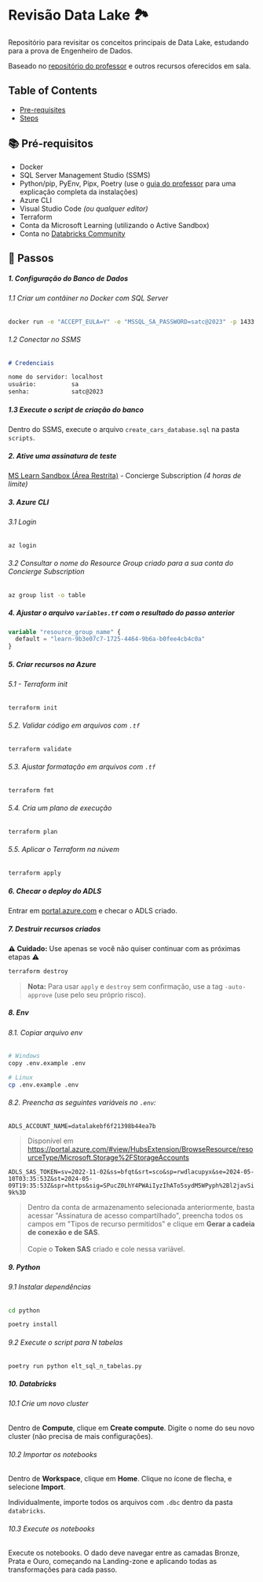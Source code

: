 # Revisão Data Lake 🏞️
Repositório para revisitar os conceitos principais de Data Lake, estudando para a prova de Engenheiro de Dados.

Baseado no [repositório do professor](https://github.com/jlsilva01/adls-azure) e outros recursos oferecidos em sala.

## Table of Contents

- [Pre-requisites](#-pre-requisites)
- [Steps](#-steps)


## 📚 Pré-requisitos

- Docker
- SQL Server Management Studio (SSMS)
- Python/pip, PyEnv, Pipx, Poetry (use o [guia do professor](https://storage.satc.edu.br/arquivos/docentes/4906/20241/files/ED/Python%20ED/Python%20para%20Engenharia%20de%20Dados.pdf) para uma explicação completa da instalações)
- Azure CLI
- Visual Studio Code _(ou qualquer editor)_
- Terraform
- Conta da Microsoft Learning (utilizando o Active Sandbox)
- Conta no [Databricks Community](https://community.databricks.com/)

## 👣 Passos

##### 1. Configuração do Banco de Dados

###### 1.1 Criar um contâiner no Docker com SQL Server
```bash
docker run -e "ACCEPT_EULA=Y" -e "MSSQL_SA_PASSWORD=satc@2023" -p 1433:1433 --name satc-sql-server --hostname satc-sql-server -d mcr.microsoft.com/mssql/server:2022-latest
```

###### 1.2 Conectar no SSMS 

```markdown
# Credenciais

nome do servidor: localhost
usuário:          sa
senha:            satc@2023
```

##### 1.3 Execute o script de criação do banco

Dentro do SSMS, execute o arquivo `create_cars_database.sql` na pasta `scripts`.

##### 2. Ative uma assinatura de teste
[MS Learn Sandbox (Área Restrita)](https://learn.microsoft.com/pt-br/training/modules/develop-test-deploy-azure-functions-with-core-tools/5-exercise-publish-function-core-tools?ns-enrollment-type=learningpath&ns-enrollment-id=learn.create-serverless-applications) - Concierge Subscription _(4 horas de limite)_ 

##### 3. Azure CLI

###### 3.1 Login

```bash  copy
az login
```

###### 3.2 Consultar o nome do Resource Group criado para a sua conta do Concierge Subscription

```bash copy
az group list -o table
```

##### 4. Ajustar o arquivo `variables.tf` com o resultado do passo anterior

```terraform
variable "resource_group_name" {
  default = "learn-9b3e07c7-1725-4464-9b6a-b0fee4cb4c0a"
}
```

##### 5. Criar recursos na Azure
###### 5.1 - Terraform init

```bash
terraform init
```

###### 5.2. Validar código em arquivos com `.tf`

```bash
terraform validate
```

###### 5.3. Ajustar formatação em arquivos com `.tf`

```bash
terraform fmt
```

###### 5.4. Cria um plano de execução

```bash 
terraform plan
```

###### 5.5. Aplicar o Terraform na núvem

```bash
terraform apply
```

##### 6. Checar o deploy do ADLS

Entrar em [portal.azure.com](https://portal.azure.com/) e checar o ADLS criado.

##### 7. Destruir recursos criados

**⚠️ Cuidado:** Use apenas se você não quiser continuar com as próximas etapas ⚠️

```bash
terraform destroy
```

> <b>Nota:</b> Para usar `apply` e `destroy` sem confirmação, use a tag `-auto-approve` (use pelo seu próprio risco).

##### 8. Env

###### 8.1. Copiar arquivo env
```bash
# Windows
copy .env.example .env

# Linux
cp .env.example .env
```

###### 8.2. Preencha as seguintes variáveis no `.env`:


`ADLS_ACCOUNT_NAME=datalakebf6f21398b44ea7b`

> Disponível em https://portal.azure.com/#view/HubsExtension/BrowseResource/resourceType/Microsoft.Storage%2FStorageAccounts

`ADLS_SAS_TOKEN=sv=2022-11-02&ss=bfqt&srt=sco&sp=rwdlacupyx&se=2024-05-10T03:35:53Z&st=2024-05-09T19:35:53Z&spr=https&sig=SPucZ0LhY4PWAiIyzIhATo5sydM5WPyph%2Bl2javSi9k%3D`

> Dentro da conta de armazenamento selecionada anteriormente, basta acessar "Assinatura de acesso compartilhado", preencha todos os campos em "Tipos de recurso permitidos" e clique em **Gerar a cadeia de conexão e de SAS**. <br><br> Copie o **Token SAS** criado e cole nessa variável.

##### 9. Python

###### 9.1 Instalar dependências

```bash
cd python

poetry install
```

###### 9.2 Execute o script para N tabelas

```bash
poetry run python elt_sql_n_tabelas.py
```

##### 10. Databricks

###### 10.1 Crie um novo cluster

Dentro de **Compute**, clique em **Create compute**. Digite o nome do seu novo cluster (não precisa de mais configurações).

###### 10.2 Importar os notebooks

Dentro de **Workspace**, clique em **Home**. Clique no ícone de flecha, e selecione **Import**. 

Individualmente, importe todos os arquivos com `.dbc` dentro da pasta `databricks`.

###### 10.3 Execute os notebooks

Execute os notebooks. O dado deve navegar entre as camadas Bronze, Prata e Ouro, começando na Landing-zone e aplicando todas as transformações para cada passo.